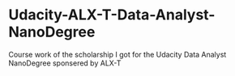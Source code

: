 # Udacity-ALX-T-Data-Analyst-NanoDegree
Course work of the scholarship I got for the Udacity Data Analyst NanoDegree sponsered by ALX-T 
